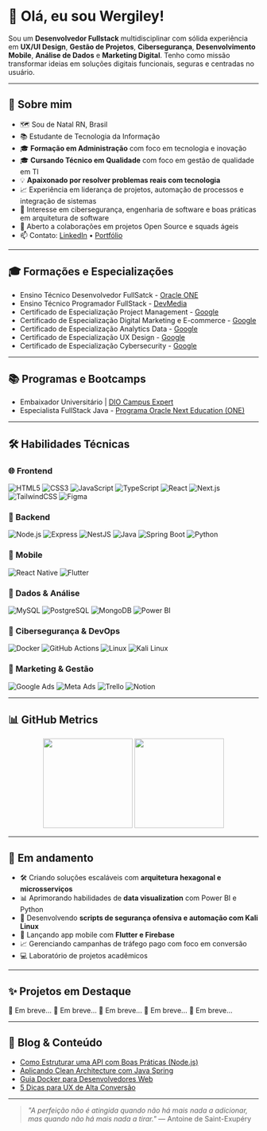 # 👋 Olá, eu sou Wergiley!

Sou um **Desenvolvedor Fullstack** multidisciplinar com sólida experiência em **UX/UI Design**, **Gestão de Projetos**, **Cibersegurança**, **Desenvolvimento Mobile**, **Análise de Dados** e **Marketing Digital**. Tenho como missão transformar ideias em soluções digitais funcionais, seguras e centradas no usuário.

---

## 💼 Sobre mim
- 🗺️ Sou de Natal RN, Brasil
- 📚 Estudante de Tecnologia da Informação
- 🎓 **Formação em Administração** com foco em tecnologia e inovação
- 🎓 **Cursando Técnico em Qualidade** com foco em gestão de qualidade em TI
- 💡 **Apaixonado por resolver problemas reais com tecnologia**
- 📈 Experiência em liderança de projetos, automação de processos e integração de sistemas
- 🔐 Interesse em cibersegurança, engenharia de software e boas práticas em arquitetura de software
- 🤝 Aberto a colaborações em projetos Open Source e squads ágeis
- 📫 Contato: [LinkedIn](https://linkedin.com/in/wergileyoliveira) • [Portfólio](https://wergiley.github.io/Evento_Jonada-Dev.github.io/)

---

## 🎓 Formações e Especializações
- Ensino Técnico Desenvolvedor FullSatck - <a href="">Oracle ONE</a>
- Ensino Técnico Programador FullStack - <a href="">DevMedia</a>
- Certificado de Especialização Project Management - <a href="">Google</a>
- Certificado de Especialização Digital Marketing e E-commerce - <a href="">Google</a>
- Certificado de Especialização Analytics Data - <a href="">Google</a>
- Certificado de Especialização UX Design - <a href="">Google</a>
- Certificado de Especialização Cybersecurity - <a href="">Google</a>

---

## 📚 Programas e Bootcamps
- Embaixador Universitário | <a href="">DIO Campus Expert</a>
- Especialista FullStack Java - <a href="">Programa Oracle Next Education (ONE)</a>

---

## 🛠️ Habilidades Técnicas

### 🌐 Frontend
![HTML5](https://img.shields.io/badge/-HTML5-E34F26?logo=html5&logoColor=white&style=for-the-badge)
![CSS3](https://img.shields.io/badge/-CSS3-1572B6?logo=css3&logoColor=white&style=for-the-badge)
![JavaScript](https://img.shields.io/badge/-JavaScript-F7DF1E?logo=javascript&logoColor=black&style=for-the-badge)
![TypeScript](https://img.shields.io/badge/-TypeScript-3178C6?logo=typescript&logoColor=white&style=for-the-badge)
![React](https://img.shields.io/badge/-React-61DAFB?logo=react&logoColor=000&style=for-the-badge)
![Next.js](https://img.shields.io/badge/-Next.js-000?logo=nextdotjs&logoColor=white&style=for-the-badge)
![TailwindCSS](https://img.shields.io/badge/-TailwindCSS-38B2AC?logo=tailwindcss&logoColor=white&style=for-the-badge)
![Figma](https://img.shields.io/badge/-Figma-F24E1E?logo=figma&logoColor=white&style=for-the-badge)

### 🧠 Backend
![Node.js](https://img.shields.io/badge/-Node.js-339933?logo=node.js&logoColor=white&style=for-the-badge)
![Express](https://img.shields.io/badge/-Express-000000?logo=express&logoColor=white&style=for-the-badge)
![NestJS](https://img.shields.io/badge/-NestJS-E0234E?logo=nestjs&logoColor=white&style=for-the-badge)
![Java](https://img.shields.io/badge/-Java-007396?logo=java&logoColor=white&style=for-the-badge)
![Spring Boot](https://img.shields.io/badge/-SpringBoot-6DB33F?logo=springboot&logoColor=white&style=for-the-badge)
![Python](https://img.shields.io/badge/-Python-3776AB?logo=python&logoColor=white&style=for-the-badge)

### 📱 Mobile
![React Native](https://img.shields.io/badge/-React%20Native-61DAFB?logo=react&logoColor=white&style=for-the-badge)
![Flutter](https://img.shields.io/badge/-Flutter-02569B?logo=flutter&logoColor=white&style=for-the-badge)

### 🧩 Dados & Análise
![MySQL](https://img.shields.io/badge/-MySQL-4479A1?logo=mysql&logoColor=white&style=for-the-badge)
![PostgreSQL](https://img.shields.io/badge/-PostgreSQL-4169E1?logo=postgresql&logoColor=white&style=for-the-badge)
![MongoDB](https://img.shields.io/badge/-MongoDB-47A248?logo=mongodb&logoColor=white&style=for-the-badge)
![Power BI](https://img.shields.io/badge/-Power%20BI-F2C811?logo=powerbi&logoColor=black&style=for-the-badge)

### 🔐 Cibersegurança & DevOps
![Docker](https://img.shields.io/badge/-Docker-2496ED?logo=docker&logoColor=white&style=for-the-badge)
![GitHub Actions](https://img.shields.io/badge/-GitHub%20Actions-2088FF?logo=githubactions&logoColor=white&style=for-the-badge)
![Linux](https://img.shields.io/badge/-Linux-FCC624?logo=linux&logoColor=black&style=for-the-badge)
![Kali Linux](https://img.shields.io/badge/-Kali%20Linux-268BEE?logo=kalilinux&logoColor=white&style=for-the-badge)

### 📣 Marketing & Gestão
![Google Ads](https://img.shields.io/badge/-Google%20Ads-4285F4?logo=googleads&logoColor=white&style=for-the-badge)
![Meta Ads](https://img.shields.io/badge/-Meta%20Ads-4267B2?logo=facebook&logoColor=white&style=for-the-badge)
![Trello](https://img.shields.io/badge/-Trello-0052CC?logo=trello&logoColor=white&style=for-the-badge)
![Notion](https://img.shields.io/badge/-Notion-000000?logo=notion&logoColor=white&style=for-the-badge)

---

## 📊 GitHub Metrics

<p align="center">
  <img height="180em" src="https://github-readme-stats.vercel.app/api?username=wergiley&show_icons=true&theme=radical&include_all_commits=true&count_private=true"/>
  <img height="180em" src="https://github-readme-stats.vercel.app/api/top-langs/?username=wergiley&layout=compact&langs_count=10&theme=radical"/>
</p>

---

## 🚧 Em andamento

- 🛠 Criando soluções escaláveis com **arquitetura hexagonal e microsserviços**
- 📊 Aprimorando habilidades de **data visualization** com Power BI e Python
- 🔐 Desenvolvendo **scripts de segurança ofensiva e automação com Kali Linux**
- 📱 Lançando app mobile com **Flutter e Firebase**
- 📈 Gerenciando campanhas de tráfego pago com foco em conversão
- 💻 Laboratório de projetos acadêmicos

---

## ✨ Projetos em Destaque

🔹 Em breve...
🔹 Em breve...
🔹 Em breve...
🔹 Em breve...
🔹 Em breve...

---

## 📝 Blog & Conteúdo

- [Como Estruturar uma API com Boas Práticas (Node.js)](#)
- [Aplicando Clean Architecture com Java Spring](#)
- [Guia Docker para Desenvolvedores Web](#)
- [5 Dicas para UX de Alta Conversão](#)

---

> *"A perfeição não é atingida quando não há mais nada a adicionar, mas quando não há mais nada a tirar."* — Antoine de Saint-Exupéry




